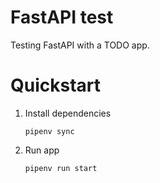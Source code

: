# FastAPI test

Testing FastAPI with a TODO app.

# Quickstart

1. Install dependencies
    ```shell script
    pipenv sync
    ```
2. Run app
    ```shell script
    pipenv run start
    ```
